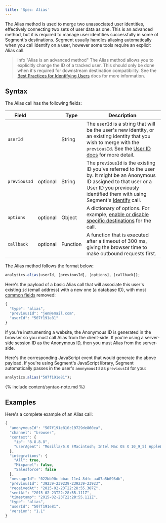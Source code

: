 ```yaml
---
title: 'Spec: Alias'
---
```


The Alias method is used to merge two unassociated user identities, effectively connecting two sets of user data as one. This is an advanced method, but it is required to manage user identities successfully in some of Segment's destinations. Segment usually handles aliasing automatically when you call Identify on a user, however some tools require an explicit Alias call.

> info "Alias is an advanced method"
> The Alias method allows you to explicitly change the ID of a tracked user. This should only be done when it's required for downstream destination compatibility. See the [Best Practices for Identifying Users](/docs/guides/how-to-guides/best-practices-identify/) docs for more information.

<!-- Since this is Segment's most advanced method, there are sections on each docs page for destinations that use it:

- [Kissmetrics](/docs/connections/destinations/catalog/kissmetrics#alias)
- [Mixpanel](/docs/connections/destinations/catalog/mixpanel#alias)
- [Vero](/docs/connections/destinations/catalog/vero#alias)

 TODO: ask if these are the only destinations that use it/if it is REQUIRED for any destination to use this method --->

## Syntax

The Alias call has the following fields:

| Field        |          | Type     | Description                                                                                                                                     |
| ------------ | -------- | -------- | ----------------------------------------------------------------------------------------------------------------------------------------------- |
| `userId`     |          | String   | The `userId` is a string that will be the user's new identity, or an existing identity that you wish to merge with the `previousId`. See the [User ID docs](/docs/connections/spec/identify#user-id) for more detail.                                                                                            |
| `previousId` | optional | String   | The `previousId` is the existing ID you've referred to the user by. It might be an Anonymous ID assigned to that user or a User ID you previously identified them with using Segment's [Identify](/docs/connections/spec/identify/) call.                                          |
| `options`    | optional | Object   | A dictionary of options. For example, [enable or disable specific destinations](#managing-data-flow-with-the-integrations-object) for the call. |
| `callback`   | optional | Function | A function that is executed after a timeout of 300 ms, giving the browser time to make outbound requests first.                                 |

The Alias method follows the format below:

```js
analytics.alias(userId, [previousId], [options], [callback]);
```

Here's the payload of a basic Alias call that will associate this user's existing `id` (email address) with a new one (a database ID), with most [common fields](/docs/connections/spec/common/) removed:

```js
{
  "type": "alias",
  "previousId": "jen@email.com",
  "userId": "507f191e81"
}
```

If you're instrumenting a website, the Anonymous ID is generated in the browser so you must call Alias from the client-side. If you're using a server-side session ID as the Anonymous ID, then you must Alias from the server-side.

Here's the corresponding JavaScript event that would generate the above payload. If you're using Segment's JavaScript library, Segment automatically passes in the user's `anonymousId` as `previousId` for you:

```js
analytics.alias("507f191e81");
```

{% include content/syntax-note.md %}

## Examples
Here's a complete example of an Alias call:

```js
{
  "anonymousId": "507f191e810c19729de860ea",
  "channel": "browser",
  "context": {
    "ip": "8.8.8.8",
    "userAgent": "Mozilla/5.0 (Macintosh; Intel Mac OS X 10_9_5) AppleWebKit/537.36 (KHTML, like Gecko) Chrome/40.0.2214.115 Safari/537.36"
  },
  "integrations": {
    "All": true,
    "Mixpanel": false,
    "Salesforce": false
  },
  "messageId": "022bb90c-bbac-11e4-8dfc-aa07a5b093db",
  "previousId": "39239-239239-239239-23923",
  "receivedAt": "2015-02-23T22:28:55.387Z",
  "sentAt": "2015-02-23T22:28:55.111Z",
  "timestamp": "2015-02-23T22:28:55.111Z",
  "type": "alias",
  "userId": "507f191e81",
  "version": "1.1"
}
```